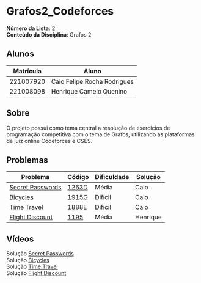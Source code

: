 # Grafos2_Codeforces

**Número da Lista**: 2<br>
**Conteúdo da Disciplina**: Grafos 2<br>

## Alunos
|Matrícula | Aluno |
| -- | -- |
| 221007920 | Caio Felipe Rocha Rodrigues | 
| 221008098 | Henrique Camelo Quenino |

## Sobre 
O projeto possui como tema central a resolução de exercícios de programação competitiva com o tema de Grafos, utilizando as plataformas de juiz online Codeforces e CSES.

## Problemas

| Problema | Código | Dificuldade | Solução |
| -------- | ------ | ----------- | ------- |
| [Secret Passwords](./1263D_Secret-Passwords) | [1263D](https://codeforces.com/contest/1263/problem/D) | Média | Caio |
| [Bicycles](./1915G_Bicycles) | [1915G](https://codeforces.com/contest/1915/problem/G) | Difícil | Caio |
| [Time Travel](./1888E_Time-Travel) | [1888E](https://codeforces.com/contest/1888/problem/E) | Difícil | Caio |
| [Flight Discount](./CSES_Flight_discount/) | [1195](https://cses.fi/problemset/task/1195/) | Média | Henrique |

## Vídeos
Solução [Secret Passwords](https://youtu.be/z2jFWOAahtM)<br>
Solução [Bicycles](https://youtu.be/W-JEh_tCc4s)<br>
Solução [Time Travel](https://youtu.be/1ADyjT2ME_4)<br>
Solução [Flight Discount](https://youtu.be/N82trhByt3g)<br>
